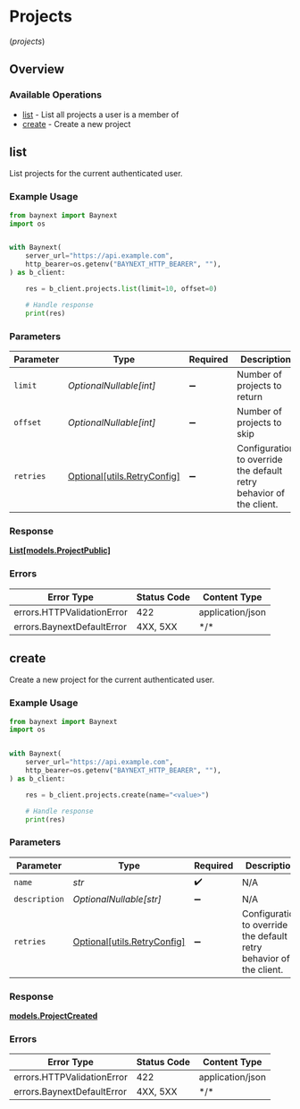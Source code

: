 # Projects
(*projects*)

## Overview

### Available Operations

* [list](#list) - List all projects a user is a member of
* [create](#create) - Create a new project

## list

List projects for the current authenticated user.

### Example Usage

<!-- UsageSnippet language="python" operationID="list" method="get" path="/v1/projects" -->
```python
from baynext import Baynext
import os


with Baynext(
    server_url="https://api.example.com",
    http_bearer=os.getenv("BAYNEXT_HTTP_BEARER", ""),
) as b_client:

    res = b_client.projects.list(limit=10, offset=0)

    # Handle response
    print(res)

```

### Parameters

| Parameter                                                           | Type                                                                | Required                                                            | Description                                                         | Example                                                             |
| ------------------------------------------------------------------- | ------------------------------------------------------------------- | ------------------------------------------------------------------- | ------------------------------------------------------------------- | ------------------------------------------------------------------- |
| `limit`                                                             | *OptionalNullable[int]*                                             | :heavy_minus_sign:                                                  | Number of projects to return                                        | 10                                                                  |
| `offset`                                                            | *OptionalNullable[int]*                                             | :heavy_minus_sign:                                                  | Number of projects to skip                                          | 0                                                                   |
| `retries`                                                           | [Optional[utils.RetryConfig]](../../models/utils/retryconfig.md)    | :heavy_minus_sign:                                                  | Configuration to override the default retry behavior of the client. |                                                                     |

### Response

**[List[models.ProjectPublic]](../../models/.md)**

### Errors

| Error Type                 | Status Code                | Content Type               |
| -------------------------- | -------------------------- | -------------------------- |
| errors.HTTPValidationError | 422                        | application/json           |
| errors.BaynextDefaultError | 4XX, 5XX                   | \*/\*                      |

## create

Create a new project for the current authenticated user.

### Example Usage

<!-- UsageSnippet language="python" operationID="create_v1_projects_post" method="post" path="/v1/projects" -->
```python
from baynext import Baynext
import os


with Baynext(
    server_url="https://api.example.com",
    http_bearer=os.getenv("BAYNEXT_HTTP_BEARER", ""),
) as b_client:

    res = b_client.projects.create(name="<value>")

    # Handle response
    print(res)

```

### Parameters

| Parameter                                                           | Type                                                                | Required                                                            | Description                                                         |
| ------------------------------------------------------------------- | ------------------------------------------------------------------- | ------------------------------------------------------------------- | ------------------------------------------------------------------- |
| `name`                                                              | *str*                                                               | :heavy_check_mark:                                                  | N/A                                                                 |
| `description`                                                       | *OptionalNullable[str]*                                             | :heavy_minus_sign:                                                  | N/A                                                                 |
| `retries`                                                           | [Optional[utils.RetryConfig]](../../models/utils/retryconfig.md)    | :heavy_minus_sign:                                                  | Configuration to override the default retry behavior of the client. |

### Response

**[models.ProjectCreated](../../models/projectcreated.md)**

### Errors

| Error Type                 | Status Code                | Content Type               |
| -------------------------- | -------------------------- | -------------------------- |
| errors.HTTPValidationError | 422                        | application/json           |
| errors.BaynextDefaultError | 4XX, 5XX                   | \*/\*                      |